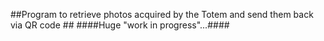 ##Program to retrieve photos acquired by the Totem and send them back via QR code ##
####Huge "work in progress"...####
